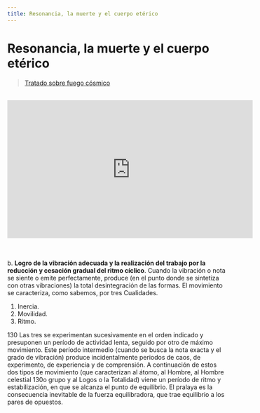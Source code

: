 ```yaml
---
title: Resonancia, la muerte y el cuerpo etérico
---
```


# Resonancia, la muerte y el cuerpo etérico

> [Tratado sobre fuego cósmico](/tratado-sobre-fuego-cosmico/el-cuerpo-eterico-el-prana#es130)

<br/>
<center>
<iframe width="560" height="315" src="https://www.youtube.com/embed/BH85KeKpNQQ" title="YouTube video player" frameborder="0" allow="accelerometer; autoplay; clipboard-write; encrypted-media; gyroscope; picture-in-picture; web-share" allowfullscreen></iframe>
</center>
<br/>
<br/>

b. **Logro de la vibración adecuada y la realización del trabajo por la reducción y cesación gradual del ritmo cíclico**. Cuando la vibración o nota se siente o emite perfectamente, produce (en el punto donde se sintetiza con otras vibraciones) la total desintegración de las formas. El movimiento se caracteriza, como sabemos, por tres Cualidades.

1. Inercia.
2. Movilidad. 
3. Ritmo.

<p>
<pin lang="es">130</pin> Las tres se experimentan sucesivamente en el orden indicado y presuponen un período de actividad lenta, seguido por otro de máximo movimiento. Este período intermedio (cuando se busca la nota exacta y el grado de vibración) produce incidentalmente periodos de caos, de experimento, de experiencia y de comprensión. A continuación de estos dos tipos de movimiento (que caracterizan al átomo, al Hombre, al Hombre celestial <pin lang="en">130</pin>o grupo y al Logos o la Totalidad) viene un período de ritmo y estabilización, en que se alcanza el punto de equilibrio. El pralaya es la consecuencia inevitable de la fuerza equilibradora, que trae equilibrio a los pares de opuestos.
</p>
